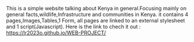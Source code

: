 This is a simple website talking about Kenya in general.Focusing mainly on general facts,wildlife,Infrastructure and communities in Kenya.
it contains 4 pages,Images,Tables,1 Form, all pages are linked to an external stylesheet and 1 script(Javascript).
Here is the link to chech it out : https://lr2023o.github.io/WEB-PROJECT/
